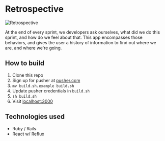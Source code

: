 # Retrospective

![Retrospective](https://raw.githubusercontent.com/scottdover/retrospective/master/docs/screenshot.png)

At the end of every sprint, we developers ask ourselves, what did we do this sprint, and how
do we feel about that. This app encompasses those behaviors, and gives the user a history
of information to find out where we are, and where we're going.

## How to build

 1. Clone this repo
 2. Sign up for pusher at [pusher.com](https://pusher.com/)
 3. `mv build.sh.example build.sh`
 4. Update pusher credentials in `build.sh`
 5. `sh build.sh`
 6. Visit [localhost:3000](http://localhost:3000/)

## Technologies used

 - Ruby / Rails
 - React w/ Reflux
